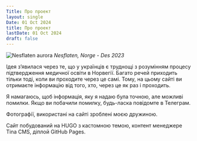 ```yaml
---
Title: Про проект
layout: single
Date: 01 Oct 2024
title: Про проект
lastDate: 01 Oct 2024
draft: false
---
```


![Nesflaten aurora](/img/nesflaten-aurora.jpg)
*Nesflaten, Norge - Des 2023*

Ідея зʼявилася через те, що у українців є труднощі з розумінням процесу підтвердження медичної освіти в Норвегії. Багато речей приходить тільки тоді, коли ви проходите через це самі. Тому, на цьому сайті ви отримаєте інформацію від того, хто, через це як раз і проходить.

Я намагаюсь, щоб інформація, яку я надаю була точною, але можливі помилки. Якщо ви побачили помилку, будь-ласка повідомте в Телеграм.

Фотографії, використані на сайті зроблені моєю дружиною.

Сайт побудований на HUGO з кастомною темою, контент менеджере Tina CMS, діплой GitHub Pages.
